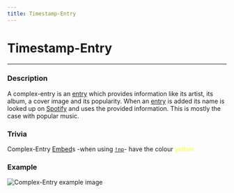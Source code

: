 ```yaml
---
title: Timestamp-Entry
---
```

# Timestamp-Entry
---
### Description
A complex-entry is an [entry]() which provides information like its artist, its album, a cover image and its popularity. When an [entry]() is added its name is looked up on [Spotify](https://www.spotify.com/) and uses the provided information. This is mostly the case with popular music.
### Trivia
Complex-Entry [Embed]()s -when using [`!np`]()- have the colour **<span style="color:#F9FF6E">yellow</span>**
### Example
![Complex-Entry example image](https://raw.githubusercontent.com/siku2/MusicBot/master/docs/assets/complex-entry.PNG)
